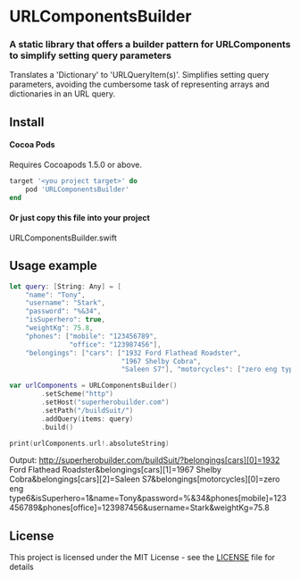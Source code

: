 # URLComponentsBuilder
### A static library that offers a builder pattern for URLComponents to simplify setting query parameters
Translates a 'Dictionary' to 'URLQueryItem(s)'. Simplifies setting query parameters, avoiding the cumbersome task of representing arrays and dictionaries in an URL query.

## Install

#### Cocoa Pods
Requires Cocoapods 1.5.0 or above.

```ruby
target '<you project target>' do
    pod 'URLComponentsBuilder'
end
```

#### Or just copy this file into your project
URLComponentsBuilder.swift

## Usage example


```swift
let query: [String: Any] = [
    "name": "Tony",
    "username": "Stark",
    "password": "%&34",
    "isSuperhero": true,
    "weightKg": 75.8,
    "phones": ["mobile": "123456789",
               "office": "123987456"],
    "belongings": ["cars": ["1932 Ford Flathead Roadster",
                            "1967 Shelby Cobra",
                            "Saleen S7"], "motorcycles": ["zero eng type6"]]]

var urlComponents = URLComponentsBuilder()
        .setScheme("http")
        .setHost("superherobuilder.com")
        .setPath("/buildSuit/")
        .addQuery(items: query)
        .build()

print(urlComponents.url!.absoluteString)
```
Output:
http://superherobuilder.com/buildSuit/?belongings[cars][0]=1932 Ford Flathead Roadster&belongings[cars][1]=1967 Shelby Cobra&belongings[cars][2]=Saleen S7&belongings[motorcycles][0]=zero eng type6&isSuperhero=1&name=Tony&password=%&34&phones[mobile]=123456789&phones[office]=123987456&username=Stark&weightKg=75.8

## License

This project is licensed under the MIT License - see the [LICENSE](LICENSE) file for details
